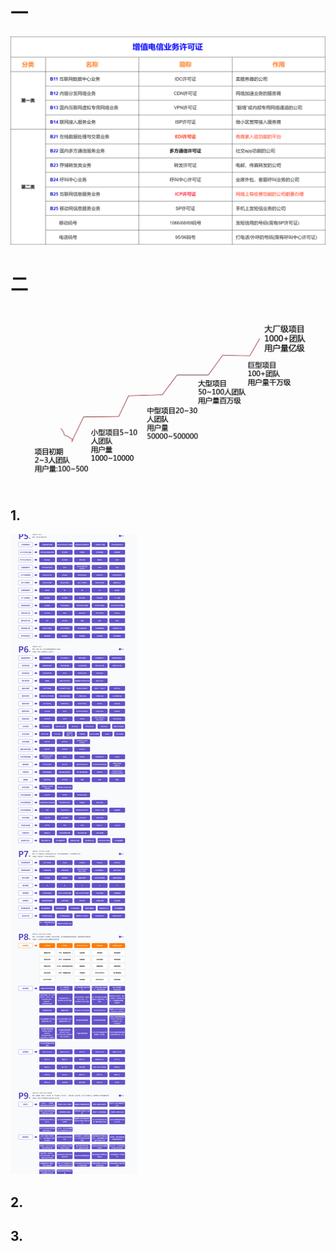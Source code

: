 # 一 
![增值电信业务许可证](vx_images/4822839199886.png)

# 二 
![Snipaste_2021-07-12_16-17-10](vx_images/1887851219182.png)

## 1. 

![阿里P5-P9](vx_images/5307133149192.png)


## 2. 


## 3.
